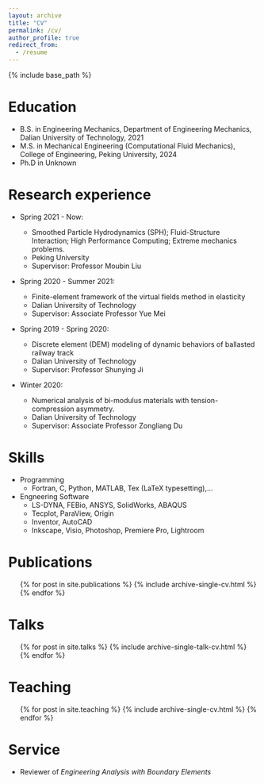 ```yaml
---
layout: archive
title: "CV"
permalink: /cv/
author_profile: true
redirect_from:
  - /resume
---
```


{% include base_path %}

Education
======
* B.S. in Engineering Mechanics, Department of Engineering Mechanics, Dalian University of Technology, 2021
* M.S. in Mechanical Engineering (Computational Fluid Mechanics), College of Engineering, Peking University, 2024
* Ph.D in Unknown

Research experience
======
* Spring 2021 - Now:
  * Smoothed Particle Hydrodynamics (SPH); Fluid-Structure Interaction; High Performance Computing; Extreme mechanics problems.
  * Peking University
  * Supervisor: Professor Moubin Liu

* Spring 2020 - Summer 2021:
  * Finite-element framework of the virtual fields method in elasticity
  * Dalian University of Technology
  * Supervisor: Associate Professor Yue Mei

* Spring 2019 - Spring 2020:
  * Discrete element (DEM) modeling of dynamic behaviors of ballasted railway track
  * Dalian University of Technology
  * Supervisor: Professor Shunying Ji

* Winter 2020: 
  * Numerical analysis of bi-modulus materials with tension-compression asymmetry.
  * Dalian University of Technology
  * Supervisor: Associate Professor Zongliang Du

Skills
======
* Programming
  * Fortran, C, Python, MATLAB, Tex (LaTeX typesetting),...
* Engneering Software
  * LS-DYNA, FEBio, ANSYS, SolidWorks, ABAQUS
  * Tecplot, ParaView, Origin
  * Inventor, AutoCAD
  * Inkscape, Visio, Photoshop, Premiere Pro, Lightroom


Publications
======
  <ul>{% for post in site.publications %}
    {% include archive-single-cv.html %}
  {% endfor %}</ul>
  
Talks
======
  <ul>{% for post in site.talks %}
    {% include archive-single-talk-cv.html %}
  {% endfor %}</ul>
  
Teaching
======
  <ul>{% for post in site.teaching %}
    {% include archive-single-cv.html %}
  {% endfor %}</ul>
  
Service
======
* Reviewer of *Engineering Analysis with Boundary Elements*
